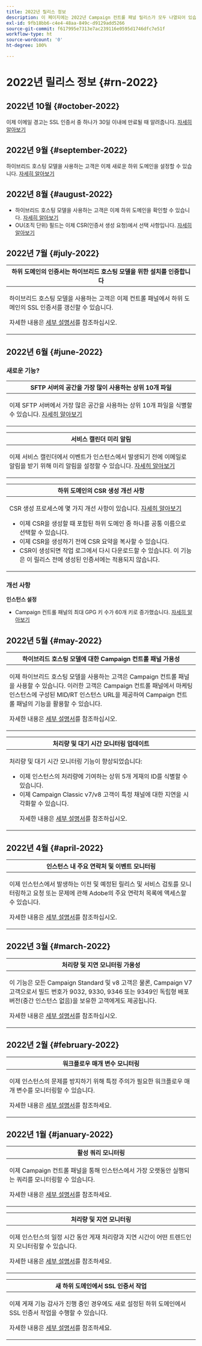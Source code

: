 ```yaml
---
title: 2022년 릴리스 정보
description: 이 페이지에는 2022년 Campaign 컨트롤 패널 릴리스가 모두 나열되어 있습니다.
exl-id: 9fb18bb6-c4e4-48aa-849c-d9129add5266
source-git-commit: f617995e7313e7ac239116e0595d1746dfc7e51f
workflow-type: ht
source-wordcount: '0'
ht-degree: 100%

---
```


# 2022년 릴리스 정보 {#rn-2022}

## 2022년 10월 {#october-2022}

이제 이메일 경고는 SSL 인증서 중 하나가 30일 이내에 만료될 때 알려줍니다. [자세히 알아보기](../performance-monitoring/using/email-alerting.md)

## 2022년 9월 {#september-2022}

하이브리드 호스팅 모델을 사용하는 고객은 이제 새로운 하위 도메인을 설정할 수 있습니다. [자세히 알아보기](../subdomains-certificates/using/setting-up-new-subdomain.md)

## 2022년 8월 {#august-2022}

* 하이브리드 호스팅 모델을 사용하는 고객은 이제 하위 도메인을 확인할 수 있습니다. [자세히 알아보기](../subdomains-certificates/using/monitoring-subdomains.md)
* OU(조직 단위) 필드는 이제 CSR(인증서 생성 요청)에서 선택 사항입니다. [자세히 알아보기](../subdomains-certificates/using/renewing-subdomain-certificate.md)

## 2022년 7월 {#july-2022}

<table>
<thead>
<tr>
<th><strong>하위 도메인의 인증서는 하이브리드 호스팅 모델을 위한 설치를 인증합니다</strong><br/></th>
</tr>
</thead>
<tbody>
<tr>
<td>
<p><p>하이브리드 호스팅 모델을 사용하는 고객은 이제 컨트롤 패널에서 하위 도메인의 SSL 인증서를 갱신할 수 있습니다.</p><p>자세한 내용은 <a href="../subdomains-certificates/using/renewing-subdomain-certificate.md">세부 설명서</a>를 참조하십시오.</p>
</td>
</tr>
</tbody>
</table>

## 2022년 6월 {#june-2022}

### 새로운 기능?

<table>
<thead>
<tr>
<th><strong>SFTP 서버의 공간을 가장 많이 사용하는 상위 10개 파일</strong><br/></th>
</tr>
</thead>
<tbody>
<tr>
<td>
<p>이제 SFTP 서버에서 가장 많은 공간을 사용하는 상위 10개 파일을 식별할 수 있습니다. <a href="../sftp/using/sftp-storage-management.md">자세히 알아보기</a></p>
</td>
</tr>
</tbody>
</table>

<table>
<thead>
<tr>
<th><strong>서비스 캘린더 미리 알림</strong><br/></th>
</tr>
</thead>
<tbody>
<tr>
<td>
<p>이제 서비스 캘린더에서 이벤트가 인스턴스에서 발생되기 전에 이메일로 알림을 받기 위해 미리 알림을 설정할 수 있습니다. <a href="../service-events/service-events.md">자세히 알아보기</a></p>
</td>
</tr>
</tbody>
</table>

<table>
<thead>
<tr>
<th><strong>하위 도메인의 CSR 생성 개선 사항</strong><br/></th>
</tr>
</thead>
<tbody>
<tr>
<td>
<p>CSR 생성 프로세스에 몇 가지 개선 사항이 있습니다. <a href="../subdomains-certificates/using/renewing-subdomain-certificate.md">자세히 알아보기</a></p><ul><li>이제 CSR을 생성할 때 포함된 하위 도메인 중 하나를 공통 이름으로 선택할 수 있습니다.</li><li>이제 CSR을 생성하기 전에 CSR 요약을 복사할 수 있습니다.</li><li>CSR이 생성되면 작업 로그에서 다시 다운로드할 수 있습니다. 이 기능은 이 릴리스 전에 생성된 인증서에는 적용되지 않습니다.</li></ul><p>

</td>
</tr>
</tbody>
</table>

### 개선 사항

**인스턴스 설정**

* Campaign 컨트롤 패널의 최대 GPG 키 수가 60개 키로 증가했습니다. [자세히 알아보기](../instances-settings/using/gpg-keys-management.md)

## 2022년 5월 {#may-2022}

<table>
<thead>
<tr>
<th><strong>하이브리드 호스팅 모델에 대한 Campaign 컨트롤 패널 가용성</strong><br/></th>
</tr>
</thead>
<tbody>
<tr>
<td>
<p>이제 하이브리드 호스팅 모델을 사용하는 고객은 Campaign 컨트롤 패널을 사용할 수 있습니다. 이러한 고객은 Campaign 컨트롤 패널에서 마케팅 인스턴스에 구성된 MID/RT 인스턴스 URL을 제공하여 Campaign 컨트롤 패널의 기능을 활용할 수 있습니다.</p><p>자세한 내용은 <a href="../instances-settings/using/external-accounts.md">세부 설명서</a>를 참조하십시오.</p>
</td>
</tr>
</tbody>
</table>

<table>
<thead>
<tr>
<th><strong>처리량 및 대기 시간 모니터링 업데이트</strong><br/></th>
</tr>
</thead>
<tbody>
<tr>
<td>
<p>처리량 및 대기 시간 모니터링 기능이 향상되었습니다:<ul><li>이제 인스턴스의 처리량에 기여하는 상위 5개 게재의 ID를 식별할 수 있습니다.</li><li>이제 Campaign Classic v7/v8 고객이 특정 채널에 대한 지연을 시각화할 수 있습니다.</p></li><p>자세한 내용은 <a href="../performance-monitoring/using/thoughputs-latencies.md">세부 설명서</a>를 참조하십시오.</p>
</td>
</tr>
</tbody>
</table>


## 2022년 4월 {#april-2022}

<table>
<thead>
<tr>
<th><strong>인스턴스 내 주요 연락처 및 이벤트 모니터링</strong><br/></th>
</tr>
</thead>
<tbody>
<tr>
<td>
<p>이제 인스턴스에서 발생하는 이전 및 예정된 릴리스 및 서비스 검토를 모니터링하고 요청 또는 문제에 관해 Adobe의 주요 연락처 목록에 액세스할 수 있습니다.</p><p>자세한 내용은 <a href="../service-events/service-events.md">세부 설명서</a>를 참조하십시오.</p>
</td>
</tr>
</tbody>
</table>

## 2022년 3월 {#march-2022}

<table>
<thead>
<tr>
<th><strong>처리량 및 지연 모니터링 가용성</strong><br/></th>
</tr>
</thead>
<tbody>
<tr>
<td>
<p>이 기능은 모든 Campaign Standard 및 v8 고객은 물론, Campaign V7 고객으로서 빌드 번호가 9032, 9330, 9346 또는 9349인 독립형 배포 버전(중간 인스턴스 없음)을 보유한 고객에게도 제공됩니다.</p><p>자세한 내용은 <a href="../performance-monitoring/using/thoughputs-latencies.md">세부 설명서</a>를 참조하십시오.</p>
</td>
</tr>
</tbody>
</table>

## 2022년 2월 {#february-2022}

<table>
<thead>
<tr>
<th><strong>워크플로우 매개 변수 모니터링</strong><br/></th>
</tr>
</thead>
<tbody>
<tr>
<td>
<p>이제 인스턴스의 문제를 방지하기 위해 특정 주의가 필요한 워크플로우 매개 변수를 모니터링할 수 있습니다. </p><p>자세한 내용은 <a href="../performance-monitoring/using/workflow-monitoring.md">세부 설명서</a>를 참조하세요.</p>
</td>
</tr>
</tbody>
</table>

## 2022년 1월 {#january-2022}

<table>
<thead>
<tr>
<th><strong>활성 쿼리 모니터링</strong><br/></th>
</tr>
</thead>
<tbody>
<tr>
<td>
<p>이제 Campaign 컨트롤 패널을 통해 인스턴스에서 가장 오랫동안 실행되는 쿼리를 모니터링할 수 있습니다.</p><p>자세한 내용은 <a href="../performance-monitoring/using/database-active-queries.md">세부 설명서</a>를 참조하세요.</p>
</td>
</tr>
</tbody>
</table>

<table>
<thead>
<tr>
<th><strong>처리량 및 지연 모니터링</strong><br/></th>
</tr>
</thead>
<tbody>
<tr>
<td>
<p>이제 인스턴스의 일정 시간 동안 게재 처리량과 지연 시간이 어떤 트렌드인지 모니터링할 수 있습니다.</p><p>자세한 내용은 <a href="../performance-monitoring/using/thoughputs-latencies.md">세부 설명서</a>를 참조하세요.</p>
</td>
</tr>
</tbody>
</table>

<table>
<thead>
<tr>
<th><strong>새 하위 도메인에서 SSL 인증서 작업</strong><br/></th>
</tr>
</thead>
<tbody>
<tr>
<td>
<p>이제 게재 기능 감사가 진행 중인 경우에도 새로 설정된 하위 도메인에서 SSL 인증서 작업을 수행할 수 있습니다.</p><p>자세한 내용은 <a href="../subdomains-certificates/using/renewing-subdomain-certificate.md">세부 설명서</a>를 참조하세요.</p>
</td>
</tr>
</tbody>
</table>
